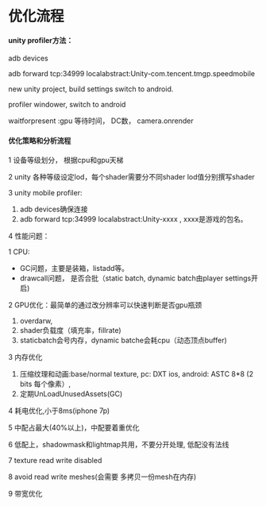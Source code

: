 # 优化流程

#### unity profiler方法：

adb devices

adb forward tcp:34999 localabstract:Unity-com.tencent.tmgp.speedmobile

new unity project, build settings switch to android.

profiler windower, switch to android

waitforpresent :gpu 等待时间， DC数， camera.onrender

#### 优化策略和分析流程

1 设备等级划分， 根据cpu和gpu天梯

2 unity 各种等级设定lod，每个shader需要分不同shader lod值分别撰写shader

3 unity mobile profiler: 

1. adb devices确保连接
2. adb forward tcp:34999 localabstract:Unity-xxxx , xxxx是游戏的包名。

4 性能问题：

1 CPU: 

* GC问题，主要是装箱，listadd等。
* drawcall问题， 是否合批（static batch, dynamic batch由player settings开启\)

2 GPU优化：最简单的通过改分辨率可以快速判断是否gpu瓶颈

1.  overdarw,
2.  shader负载度（填充率，fillrate\)
3.  staticbatch会号内存，dynamic batche会耗cpu（动态顶点buffer\)

3 内存优化

1. 压缩纹理和动画:base/normal texture, pc: DXT ios, android: ASTC 8\*8 \(2 bits 每个像素）, 
2. 定期UnLoadUnusedAssets\(GC\)





4 耗电优化,小于8ms\(iphone 7p\)

5 中配占最大\(40%以上\)，中配要着重优化

6 低配上，shadowmask和lightmap共用，不要分开处理, 低配没有法线

7 texture read write disabled

8 avoid read write meshes\(会需要 多拷贝一份mesh在内存\)

9 带宽优化



